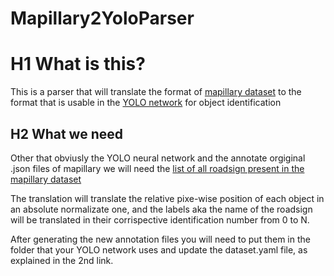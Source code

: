 # Mapillary2YoloParser


# H1 What is this?
This is a parser that will translate the format of [mapillary dataset](https://www.mapillary.com/dataset/trafficsign)
to the format that is usable in the [YOLO network](https://github.com/ultralytics/yolov3/wiki/Train-Custom-Data) for object identification 

## H2 What we need
Other that obviusly the YOLO neural network and the annotate orgiginal .json files of mapillary we will need the [list of all roadsign present in the mapillary dataset](https://www.mapillary.com/developer/api-documentation/traffic-signs)

The translation will translate the relative pixe-wise position of each object in an absolute normalizate one, and the labels aka the name of the roadsign will be translated 
in their corrispective identification number from 0 to N.

After generating the new annotation files you will need to put them in the folder that your YOLO network uses and update the dataset.yaml file, as explained in the 2nd link. 
